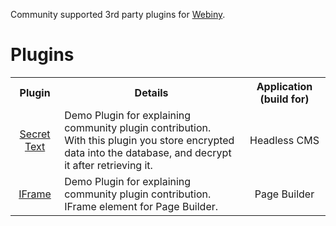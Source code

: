 Community supported 3rd party plugins for [Webiny](https://github.com/webiny/webiny-js).

# Plugins

<table>
    <tr>
        <th align="center">
            Plugin
        </th>
        <th align="center">
            Details
        </th>
        <th align="center">
            Application (build for)
        </th>
    <tr>
    <tr>
        <td align="center">
            <a href="https://github.com/webiny-contrib/plugins/tree/main/headlessCMS/secretText">
            Secret Text
            </a>
        </td>
        <td>
           Demo Plugin for explaining community plugin contribution.<br/>
           With this plugin you store encrypted data into the database, and decrypt it after retrieving it.
        </td>
        <td align="center">
            Headless CMS
        </td>
    </tr>
    <tr>
        <td align="center">
            <a href="https://github.com/webiny-contrib/plugins/tree/main/pageBuilder/iframe">
            IFrame
            </a>
        </td>
        <td>
           Demo Plugin for explaining community plugin contribution.<br/>
           IFrame element for Page Builder.
        </td>
        <td align="center">
            Page Builder
        </td>
    </tr>
</table>